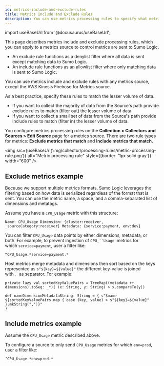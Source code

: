```yaml
---
id: metrics-include-and-exclude-rules
title: Metrics Include and Exclude Rules
description: You can use metrics processing rules to specify what metrics a metrics source are sen to Sumo Logic.
---
```


import useBaseUrl from '@docusaurus/useBaseUrl';

This page describes metrics include and exclude processing rules, which you can apply to a metrics source to control metrics are sent to Sumo Logic.

* An exclude rule functions as a denylist filter where all data is sent except matching data to Sumo Logic.
* An include rule functions as an allowlist filter where only matching data is sent to Sumo Logic.

You can use metrics include and exclude rules with any metrics source, except the AWS Kinesis Firehose for Metrics source.

As a best practice, specify these rules to match the lesser volume of data.

* If you want to collect the majority of data from the Source's path provide exclude rules to match (filter out) the lesser volume of data.
* If you want to collect a small set of data from the Source's path provide include rules to match (filter in) the lesser volume of data.

You configure metrics processing rules on the **Collection > Collectors and Sources > Edit Source** page for a metrics source. There are two rule types for metrics: **Exclude metrics that match** and **Include metrics that match.**

<img src={useBaseUrl('img/collector/processing-rules/metric-processing-rule.png')} alt="Metric processing rule" style={{border: '1px solid gray'}} width="600" />

## Exclude metrics example

Because we support multiple metrics formats, Sumo Logic leverages the filtering based on how data is serialized regardless of the format that is sent. You can use the metric name, a space, and a comma-separated list of dimensions and metatags.

Assume you have a `CPU_Usage` metric with this structure:

`Name: CPU_Usage Dimension: {cluster:receiver, _sourceCategory:receiver} Metadata: {service:payment, env:dev}`

You can filter `CPU_Usage` data points by either dimensions, metadata, or both. For example, to prevent ingestion of `CPU_``Usage `metrics for which `service=payment`, user a filter like:

`^CPU_Usage.*service=payment.* `

Host metrics merge metadata and dimensions then sort based on the keys represented as `s"${key}=${value}"` the different key-value is joined with `, `as separator. For example:

```
private lazy val sortedKeyValuePairs = TreeMap((metadata ++ dimensions).toSeq: _*)( (x: String, y: String) > x.compareTo(y))

def nameDimensionMetadataString: String = { s"$name ${sortedKeyValuePairs.map { case (key, value) > s"${key}=${value}" }.mkString(",")}"
}
```

## Include metrics example

Assume the `CPU_Usage` metric described above. 

To configure a source to only send `CPU_Usage` metrics for which `env=prod`, user a filter like:

```
^CPU_Usage.*env=prod.*
```
